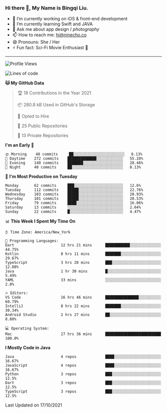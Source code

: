 ### Hi there 👋, My Name is Bingqi Liu.

- 🔭 I’m currently working on iOS & front-end development
- 🌱 I’m currently learning Swift and JAVA
- 💬 Ask me about app design / *photography*
- 📫 How to reach me: hi@ninecho.co
- 😄 Pronouns: She / Her
- ⚡ Fun fact: Sci-Fi Movie Enthusiast 🚀

---

<!--START_SECTION:waka-->
![Profile Views](http://img.shields.io/badge/Profile%20Views-1-blue)

![Lines of code](https://img.shields.io/badge/From%20Hello%20World%20I%27ve%20Written-3.1%20million%20lines%20of%20code-blue)

**🐱 My GitHub Data** 

> 🏆 18 Contributions in the Year 2021
 > 
> 📦 280.8 kB Used in GitHub's Storage 
 > 
> 💼 Opted to Hire
 > 
> 📜 25 Public Repositories 
 > 
> 🔑 13 Private Repositories  
 > 
**I'm an Early 🐤** 

```text
🌞 Morning    40 commits     ██░░░░░░░░░░░░░░░░░░░░░░░   8.13% 
🌆 Daytime    272 commits    █████████████░░░░░░░░░░░░   55.28% 
🌃 Evening    140 commits    ███████░░░░░░░░░░░░░░░░░░   28.46% 
🌙 Night      40 commits     ██░░░░░░░░░░░░░░░░░░░░░░░   8.13%

```
📅 **I'm Most Productive on Tuesday** 

```text
Monday       62 commits     ███░░░░░░░░░░░░░░░░░░░░░░   12.6% 
Tuesday      112 commits    █████░░░░░░░░░░░░░░░░░░░░   22.76% 
Wednesday    103 commits    █████░░░░░░░░░░░░░░░░░░░░   20.93% 
Thursday     101 commits    █████░░░░░░░░░░░░░░░░░░░░   20.53% 
Friday       79 commits     ████░░░░░░░░░░░░░░░░░░░░░   16.06% 
Saturday     13 commits     ░░░░░░░░░░░░░░░░░░░░░░░░░   2.64% 
Sunday       22 commits     █░░░░░░░░░░░░░░░░░░░░░░░░   4.47%

```


📊 **This Week I Spent My Time On** 

```text
⌚︎ Time Zone: America/New_York

💬 Programming Languages: 
Dart                     12 hrs 21 mins      ███████████░░░░░░░░░░░░░░   44.75% 
Kotlin                   8 hrs 11 mins       ███████░░░░░░░░░░░░░░░░░░   29.67% 
TypeScript               3 hrs 20 mins       ███░░░░░░░░░░░░░░░░░░░░░░   12.08% 
Java                     1 hr 30 mins        █░░░░░░░░░░░░░░░░░░░░░░░░   5.49% 
YAML                     33 mins             ░░░░░░░░░░░░░░░░░░░░░░░░░   2.0%

🔥 Editors: 
VS Code                  16 hrs 46 mins      ███████████████░░░░░░░░░░   60.79% 
IntelliJ                 8 hrs 22 mins       ███████░░░░░░░░░░░░░░░░░░   30.34% 
Android Studio           2 hrs 27 mins       ██░░░░░░░░░░░░░░░░░░░░░░░   8.88%

💻 Operating System: 
Mac                      27 hrs 36 mins      █████████████████████████   100.0%

```

**I Mostly Code in Java** 

```text
Java                     4 repos             ████░░░░░░░░░░░░░░░░░░░░░   16.67% 
JavaScript               4 repos             ████░░░░░░░░░░░░░░░░░░░░░   16.67% 
Python                   3 repos             ███░░░░░░░░░░░░░░░░░░░░░░   12.5% 
Dart                     3 repos             ███░░░░░░░░░░░░░░░░░░░░░░   12.5% 
TypeScript               3 repos             ███░░░░░░░░░░░░░░░░░░░░░░   12.5%

```



 Last Updated on 17/10/2021
<!--END_SECTION:waka-->
